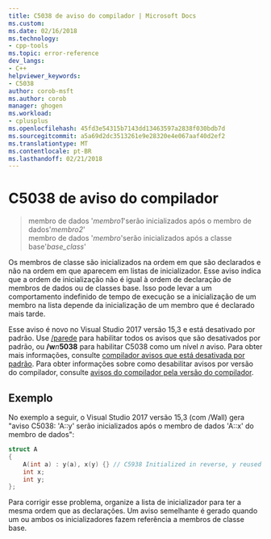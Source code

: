```yaml
---
title: C5038 de aviso do compilador | Microsoft Docs
ms.custom: 
ms.date: 02/16/2018
ms.technology:
- cpp-tools
ms.topic: error-reference
dev_langs:
- C++
helpviewer_keywords:
- C5038
author: corob-msft
ms.author: corob
manager: ghogen
ms.workload:
- cplusplus
ms.openlocfilehash: 45fd3e54315b7143dd13463597a2838f030bdb7d
ms.sourcegitcommit: a5a69d2dc3513261e9e28320e4e067aaf40d2ef2
ms.translationtype: MT
ms.contentlocale: pt-BR
ms.lasthandoff: 02/21/2018
---
```

# <a name="compiler-warning-c5038"></a>C5038 de aviso do compilador

> membro de dados '*membro1*'serão inicializados após o membro de dados'*membro2*'  
> membro de dados '*membro*'serão inicializados após a classe base'*base_class*'  

Os membros de classe são inicializados na ordem em que são declarados e não na ordem em que aparecem em listas de inicializador. Esse aviso indica que a ordem de inicialização não é igual à ordem de declaração de membros de dados ou de classes base. Isso pode levar a um comportamento indefinido de tempo de execução se a inicialização de um membro na lista depende da inicialização de um membro que é declarado mais tarde.

Esse aviso é novo no Visual Studio 2017 versão 15,3 e está desativado por padrão. Use [/parede](../../build/reference/compiler-option-warning-level.md) para habilitar todos os avisos que são desativados por padrão, ou __/w__*n*__5038__ para habilitar C5038 como um nível  *n*  aviso. Para obter mais informações, consulte [compilador avisos que está desativada por padrão](../../preprocessor/compiler-warnings-that-are-off-by-default.md). Para obter informações sobre como desabilitar avisos por versão do compilador, consulte [avisos do compilador pela versão do compilador](compiler-warnings-by-compiler-version.md).

## <a name="example"></a>Exemplo

No exemplo a seguir, o Visual Studio 2017 versão 15,3 (com /Wall) gera "aviso C5038: 'A::y' serão inicializados após o membro de dados 'A::x' do membro de dados":

```cpp
struct A
{
    A(int a) : y(a), x(y) {} // C5938 Initialized in reverse, y reused
    int x;
    int y;
};
```

Para corrigir esse problema, organize a lista de inicializador para ter a mesma ordem que as declarações. Um aviso semelhante é gerado quando um ou ambos os inicializadores fazem referência a membros de classe base.
